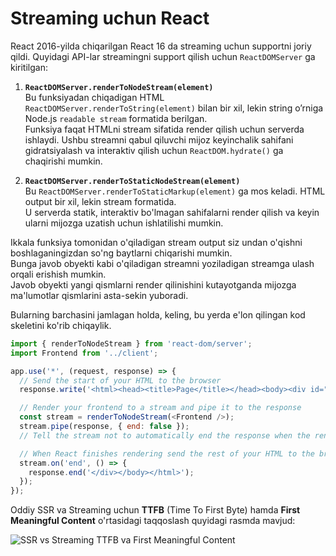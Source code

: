 # Streaming uchun React

React 2016-yilda chiqarilgan React 16 da streaming uchun supportni joriy qildi. Quyidagi API-lar streamingni support qilish uchun `ReactDOMServer` ga kiritilgan:

1. **`ReactDOMServer.renderToNodeStream(element)`**  
   Bu funksiyadan chiqadigan HTML `ReactDOMServer.renderToString(element)` bilan bir xil, lekin string o’rniga Node.js `readable stream` formatida berilgan.  
   Funksiya faqat HTMLni stream sifatida render qilish uchun serverda ishlaydi. Ushbu streamni qabul qiluvchi mijoz keyinchalik sahifani gidratsiyalash va interaktiv qilish uchun `ReactDOM.hydrate()` ga chaqirishi mumkin.

2. **`ReactDOMServer.renderToStaticNodeStream(element)`**  
   Bu `ReactDOMServer.renderToStaticMarkup(element)` ga mos keladi. HTML output bir xil, lekin stream formatida.  
   U serverda statik, interaktiv bo'lmagan sahifalarni render qilish va keyin ularni mijozga uzatish uchun ishlatilishi mumkin.


Ikkala funksiya tomonidan o'qiladigan stream output siz undan o'qishni boshlaganingizdan so'ng baytlarni chiqarishi mumkin.  
Bunga javob obyekti kabi o'qiladigan streamni yoziladigan streamga ulash orqali erishish mumkin.  
Javob obyekti yangi qismlarni render qilinishini kutayotganda mijozga ma'lumotlar qismlarini asta-sekin yuboradi.

Bularning barchasini jamlagan holda, keling, bu yerda e'lon qilingan kod skeletini ko'rib chiqaylik.

```js
import { renderToNodeStream } from 'react-dom/server';
import Frontend from '../client';

app.use('*', (request, response) => {
  // Send the start of your HTML to the browser
  response.write('<html><head><title>Page</title></head><body><div id="root">');

  // Render your frontend to a stream and pipe it to the response
  const stream = renderToNodeStream(<Frontend />);
  stream.pipe(response, { end: false }); 
  // Tell the stream not to automatically end the response when the renderer finishes.

  // When React finishes rendering send the rest of your HTML to the browser
  stream.on('end', () => {
    response.end('</div></body></html>');
  });
});
```


Oddiy SSR va Streaming uchun **TTFB** (Time To First Byte) hamda **First Meaningful Content** o'rtasidagi taqqoslash quyidagi rasmda mavjud:

![SSR vs Streaming TTFB va First Meaningful Content](https://mxstbr.com/static/images/renderToString.png)
